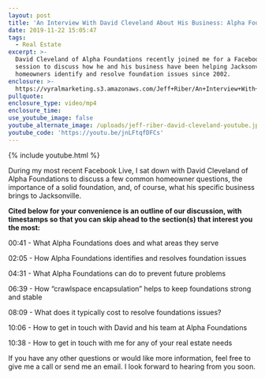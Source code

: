 ```yaml
---
layout: post
title: 'An Interview With David Cleveland About His Business: Alpha Foundations'
date: 2019-11-22 15:05:47
tags:
  - Real Estate
excerpt: >-
  David Cleveland of Alpha Foundations recently joined me for a Facebook Live
  session to discuss how he and his business have been helping Jacksonville
  homeowners identify and resolve foundation issues since 2002.
enclosure: >-
  https://vyralmarketing.s3.amazonaws.com/Jeff+Riber/An+Interview+With+David+Cleveland+About+His+Business-+Alpha+Foundations.mp4
pullquote:
enclosure_type: video/mp4
enclosure_time:
use_youtube_image: false
youtube_alternate_image: /uploads/jeff-riber-david-cleveland-youtube.jpg
youtube_code: 'https://youtu.be/jnLFtqfDFCs'
---
```


{% include youtube.html %}

During my most recent Facebook Live, I sat down with David Cleveland of Alpha Foundations to discuss a few common homeowner questions, the importance of a solid foundation, and, of course, what his specific business brings to Jacksonville.&nbsp;

**Cited below for your convenience is an outline of our discussion, with timestamps so that you can skip ahead to the section(s) that interest you the most:**

00:41 - What Alpha Foundations does and what areas they serve

02:05 - How Alpha Foundations identifies and resolves foundation issues&nbsp;

04:31 - What Alpha Foundations can do to prevent future problems

06:39 - How “crawlspace encapsulation” helps to keep foundations strong and stable

08:09 - What does it typically cost to resolve foundations issues?

10:06 - How to get in touch with David and his team at Alpha Foundations

10:38 - How to get in touch with me for any of your real estate needs

If you have any other questions or would like more information, feel free to give me a call or send me an email. I look forward to hearing from you soon.